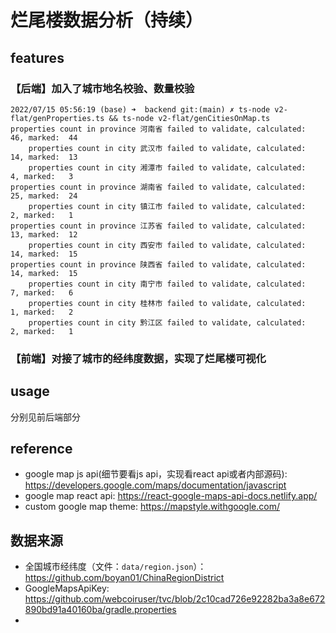 # 烂尾楼数据分析（持续）

## features

### 【后端】加入了城市地名校验、数量校验

```text
2022/07/15 05:56:19 (base) ➜  backend git:(main) ✗ ts-node v2-flat/genProperties.ts && ts-node v2-flat/genCitiesOnMap.ts
properties count in province 河南省 failed to validate, calculated:  46, marked:  44
    properties count in city 武汉市 failed to validate, calculated:  14, marked:  13
    properties count in city 湘潭市 failed to validate, calculated:   4, marked:   3
properties count in province 湖南省 failed to validate, calculated:  25, marked:  24
    properties count in city 镇江市 failed to validate, calculated:   2, marked:   1
properties count in province 江苏省 failed to validate, calculated:  13, marked:  12
    properties count in city 西安市 failed to validate, calculated:  14, marked:  15
properties count in province 陕西省 failed to validate, calculated:  14, marked:  15
    properties count in city 南宁市 failed to validate, calculated:   7, marked:   6
    properties count in city 桂林市 failed to validate, calculated:   1, marked:   2
    properties count in city 黔江区 failed to validate, calculated:   2, marked:   1

```

### 【前端】对接了城市的经纬度数据，实现了烂尾楼可视化


## usage

分别见前后端部分

## reference

- google map js api(细节要看js api，实现看react api或者内部源码): https://developers.google.com/maps/documentation/javascript
- google map react api: https://react-google-maps-api-docs.netlify.app/
- custom google map theme: https://mapstyle.withgoogle.com/

## 数据来源

- 全国城市经纬度（文件：`data/region.json`）：https://github.com/boyan01/ChinaRegionDistrict
- GoogleMapsApiKey: https://github.com/webcoiruser/tvc/blob/2c10cad726e92282ba3a8e672890bd91a40160ba/gradle.properties
- 
